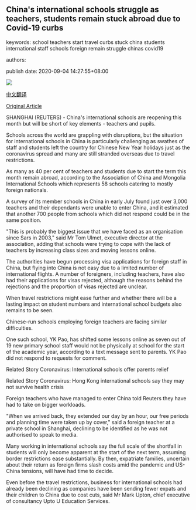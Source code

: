 ## China's international schools struggle as teachers, students remain stuck abroad due to Covid-19 curbs

keywords: school teachers start travel curbs stuck china students international staff schools foreign remain struggle chinas covid19

authors: 

publish date: 2020-09-04 14:27:55+08:00

![](https://www.straitstimes.com/sites/default/files/styles/x_large/public/articles/2020/09/04/eb_china_090420.jpg?itok=UGT9C3KK)

[中文翻译](China%27s%20international%20schools%20struggle%20as%20teachers%2C%20students%20remain%20stuck%20abroad%20due%20to%20Covid-19%20curbs_zh.md)

[Original Article](https://www.straitstimes.com/asia/east-asia/chinas-international-schools-struggle-as-teachers-students-remain-stuck-abroad)

SHANGHAI (REUTERS) - China's international schools are reopening this month but will be short of key elements - teachers and pupils.

Schools across the world are grappling with disruptions, but the situation for international schools in China is particularly challenging as swathes of staff and students left the country for Chinese New Year holidays just as the coronavirus spread and many are still stranded overseas due to travel restrictions.

As many as 40 per cent of teachers and students due to start the term this month remain abroad, according to the Association of China and Mongolia International Schools which represents 58 schools catering to mostly foreign nationals.

A survey of its member schools in China in early July found just over 3,000 teachers and their dependants were unable to enter China, and it estimated that another 700 people from schools which did not respond could be in the same position.

"This is probably the biggest issue that we have faced as an organisation since Sars in 2003," said Mr Tom Ulmet, executive director at the association, adding that schools were trying to cope with the lack of teachers by increasing class sizes and moving lessons online.

The authorities have begun processing visa applications for foreign staff in China, but flying into China is not easy due to a limited number of international flights. A number of foreigners, including teachers, have also had their applications for visas rejected, although the reasons behind the rejections and the proportion of visas rejected are unclear.

When travel restrictions might ease further and whether there will be a lasting impact on student numbers and international school budgets also remains to be seen.

Chinese-run schools employing foreign teachers are facing similar difficulties.

One such school, YK Pao, has shifted some lessons online as seven out of 19 new primary school staff would not be physically at school for the start of the academic year, according to a text message sent to parents. YK Pao did not respond to requests for comment.

Related Story Coronavirus: International schools offer parents relief

Related Story Coronavirus: Hong Kong international schools say they may not survive health crisis

Foreign teachers who have managed to enter China told Reuters they have had to take on bigger workloads.

"When we arrived back, they extended our day by an hour, our free periods and planning time were taken up by cover," said a foreign teacher at a private school in Shanghai, declining to be identified as he was not authorised to speak to media.

Many working in international schools say the full scale of the shortfall in students will only become apparent at the start of the next term, assuming border restrictions ease substantially. By then, expatriate families, uncertain about their return as foreign firms slash costs amid the pandemic and US-China tensions, will have had time to decide.

Even before the travel restrictions, business for international schools had already been declining as companies have been sending fewer expats and their children to China due to cost cuts, said Mr Mark Upton, chief executive of consultancy Upto U Education Services.